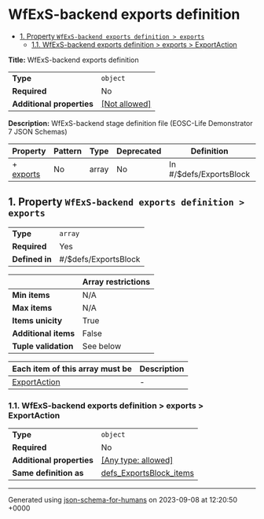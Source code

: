 # WfExS-backend exports definition

- [1. Property `WfExS-backend exports definition > exports`](#exports)
  - [1.1. WfExS-backend exports definition > exports > ExportAction](#autogenerated_heading_2)

**Title:** WfExS-backend exports definition

|                           |                                                         |
| ------------------------- | ------------------------------------------------------- |
| **Type**                  | `object`                                                |
| **Required**              | No                                                      |
| **Additional properties** | [[Not allowed]](# "Additional Properties not allowed.") |

**Description:** WfExS-backend stage definition file (EOSC-Life Demonstrator 7 JSON Schemas)

| Property               | Pattern | Type  | Deprecated | Definition              | Title/Description |
| ---------------------- | ------- | ----- | ---------- | ----------------------- | ----------------- |
| + [exports](#exports ) | No      | array | No         | In #/$defs/ExportsBlock | -                 |

## <a name="exports"></a>1. Property `WfExS-backend exports definition > exports`

|                |                      |
| -------------- | -------------------- |
| **Type**       | `array`              |
| **Required**   | Yes                  |
| **Defined in** | #/$defs/ExportsBlock |

|                      | Array restrictions |
| -------------------- | ------------------ |
| **Min items**        | N/A                |
| **Max items**        | N/A                |
| **Items unicity**    | True               |
| **Additional items** | False              |
| **Tuple validation** | See below          |

| Each item of this array must be | Description |
| ------------------------------- | ----------- |
| [ExportAction](#exports_items)  | -           |

### <a name="autogenerated_heading_2"></a>1.1. WfExS-backend exports definition > exports > ExportAction

|                           |                                                                           |
| ------------------------- | ------------------------------------------------------------------------- |
| **Type**                  | `object`                                                                  |
| **Required**              | No                                                                        |
| **Additional properties** | [[Any type: allowed]](# "Additional Properties of any type are allowed.") |
| **Same definition as**    | [defs_ExportsBlock_items](#defs_ExportsBlock_items)                       |

----------------------------------------------------------------------------------------------------------------------------
Generated using [json-schema-for-humans](https://github.com/coveooss/json-schema-for-humans) on 2023-09-08 at 12:20:50 +0000
